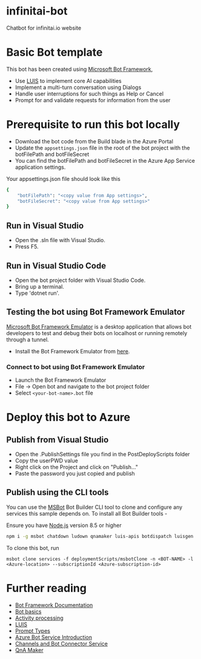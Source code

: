 # infinitai-bot

Chatbot for infinitai.io website

# Basic Bot template

This bot has been created using [Microsoft Bot Framework](https://dev.botframework.com),

- Use [LUIS](https://luis.ai) to implement core AI capabilities
- Implement a multi-turn conversation using Dialogs
- Handle user interruptions for such things as Help or Cancel
- Prompt for and validate requests for information from the user

# Prerequisite to run this bot locally

- Download the bot code from the Build blade in the Azure Portal
- Update the `appsettings.json` file in the root of the bot project with the botFilePath and botFileSecret
- You can find the botFilePath and botFileSecret in the Azure App Service application settings.

Your appsettings.json file should look like this

```bash
{
    "botFilePath": "<copy value from App settings>",
    "botFileSecret": "<copy value from App settings>"
}
```

## Run in Visual Studio

- Open the .sln file with Visual Studio.
- Press F5.

## Run in Visual Studio Code

- Open the bot project folder with Visual Studio Code.
- Bring up a terminal.
- Type 'dotnet run'.

## Testing the bot using Bot Framework Emulator

[Microsoft Bot Framework Emulator](https://aka.ms/botframework-emulator) is a desktop application that allows bot developers to test and debug
their bots on localhost or running remotely through a tunnel.

- Install the Bot Framework Emulator from [here](https://aka.ms/botframework-emulator).

### Connect to bot using Bot Framework Emulator

- Launch the Bot Framework Emulator
- File -> Open bot and navigate to the bot project folder
- Select `<your-bot-name>.bot` file

# Deploy this bot to Azure

## Publish from Visual Studio

- Open the .PublishSettings file you find in the PostDeployScripts folder
- Copy the userPWD value
- Right click on the Project and click on "Publish..."
- Paste the password you just copied and publish

## Publish using the CLI tools

You can use the [MSBot](https://github.com/microsoft/botbuilder-tools) Bot Builder CLI tool to clone and configure any services this sample depends on.
To install all Bot Builder tools -

Ensure you have [Node.js](https://nodejs.org/) version 8.5 or higher

```bash
npm i -g msbot chatdown ludown qnamaker luis-apis botdispatch luisgen
```

To clone this bot, run

```
msbot clone services -f deploymentScripts/msbotClone -n <BOT-NAME> -l <Azure-location> --subscriptionId <Azure-subscription-id>
```

# Further reading

- [Bot Framework Documentation](https://docs.botframework.com)
- [Bot basics](https://docs.microsoft.com/en-us/azure/bot-service/bot-builder-basics?view=azure-bot-service-4.0)
- [Activity processing](https://docs.microsoft.com/en-us/azure/bot-service/bot-builder-concept-activity-processing?view=azure-bot-service-4.0)
- [LUIS](https://luis.ai)
- [Prompt Types](https://docs.microsoft.com/en-us/azure/bot-service/bot-builder-prompts?view=azure-bot-service-4.0&tabs=javascript)
- [Azure Bot Service Introduction](https://docs.microsoft.com/en-us/azure/bot-service/bot-service-overview-introduction?view=azure-bot-service-4.0)
- [Channels and Bot Connector Service](https://docs.microsoft.com/en-us/azure/bot-service/bot-concepts?view=azure-bot-service-4.0)
- [QnA Maker](https://qnamaker.ai)
